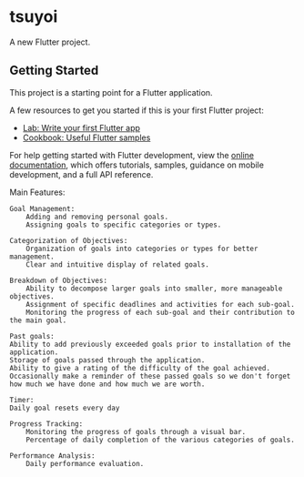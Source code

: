 # tsuyoi

A new Flutter project.

## Getting Started

This project is a starting point for a Flutter application.

A few resources to get you started if this is your first Flutter project:

- [Lab: Write your first Flutter app](https://docs.flutter.dev/get-started/codelab)
- [Cookbook: Useful Flutter samples](https://docs.flutter.dev/cookbook)

For help getting started with Flutter development, view the
[online documentation](https://docs.flutter.dev/), which offers tutorials,
samples, guidance on mobile development, and a full API reference.

Main Features:

    Goal Management:
        Adding and removing personal goals.
        Assigning goals to specific categories or types.

    Categorization of Objectives:
        Organization of goals into categories or types for better management.
        Clear and intuitive display of related goals.

    Breakdown of Objectives:
        Ability to decompose larger goals into smaller, more manageable objectives.
        Assignment of specific deadlines and activities for each sub-goal.
        Monitoring the progress of each sub-goal and their contribution to the main goal.

    Past goals:
	Ability to add previously exceeded goals prior to installation of the application.
	Storage of goals passed through the application.
	Ability to give a rating of the difficulty of the goal achieved.
	Occasionally make a reminder of these passed goals so we don't forget how much we have done and how much we are worth.
    
    Timer:
	Daily goal resets every day

    Progress Tracking:
        Monitoring the progress of goals through a visual bar.
        Percentage of daily completion of the various categories of goals.

    Performance Analysis:
        Daily performance evaluation.




